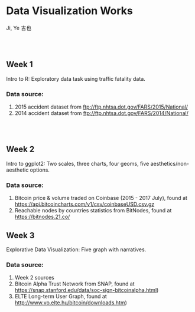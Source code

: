 # Data Visualization Works
Ji, Ye 吉也

<br/>
<br/>


## Week 1
Intro to R: Exploratory data task using traffic fatality data.
### Data source:
1. 2015 accident dataset from ftp://ftp.nhtsa.dot.gov/FARS/2015/National/
2. 2014 accident dataset from ftp://ftp.nhtsa.dot.gov/FARS/2014/National/

<br/>
<br/>

## Week 2
Intro to ggplot2: Two scales, three charts, four geoms, five aesthetics/non-aesthetic options.
### Data source:
1. Bitcoin price & volume traded on Coinbase (2015 - 2017 July), found at https://api.bitcoincharts.com/v1/csv/coinbaseUSD.csv.gz
2. Reachable nodes by countries statistics from BitNodes, found at
https://bitnodes.21.co/

## Week  3
Explorative Data Visualization: Five graph with narratives.
### Data source:
1. Week 2 sources
2. Bitcoin Alpha Trust Network from SNAP, found at
https://snap.stanford.edu/data/soc-sign-bitcoinalpha.html)
3. ELTE Long-term User Graph, found at
http://www.vo.elte.hu/bitcoin/downloads.htm)

